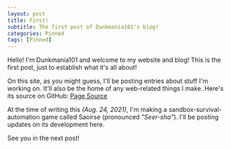```yaml
---
layout: post
title: First!
subtitle: The first post of Dunkmania101's blog!
categories: Pinned
tags: [Pinned]
---
```


Hello! I'm Dunkmania101 and welcome to my website and blog!
This is the first post, just to establish what it's all about!


On this site, as you might guess, I'll be posting entries about stuff I'm working on.
It'll also be the home of any web-related things I make.
Here's its source on GitHub: [Page Source](https://github.com/Dunkmania101/Dunkmania101.github.io)


At the time of writing this _(Aug. 24, 2021)_, I'm making a sandbox-survival-automation game called Saoirse (pronounced *"Seer-sha"*).
I'll be posting updates on its development here.


See you in the next post!

